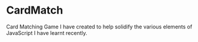 # CardMatch
Card Matching Game I have created to help solidify the various elements of JavaScript I have learnt recently.

